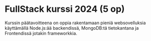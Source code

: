 # FullStack kurssi 2024 (5 op)

Kurssin päätavoitteena on oppia rakentamaan pieniä websovelluksia käyttämällä Node.js:ää backendissä, MongoDB:tä tietokantana ja Frontendissä jotakin frameworkkia.
